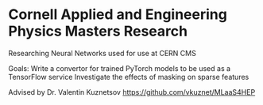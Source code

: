 # Cornell Applied and Engineering Physics Masters Research
Researching Neural Networks used for use at CERN CMS

Goals: 
  Write a convertor for trained PyTorch models to be used as a TensorFlow service
  Investigate the effects of masking on sparse features
  
Advised by Dr. Valentin Kuznetsov
https://github.com/vkuznet/MLaaS4HEP
